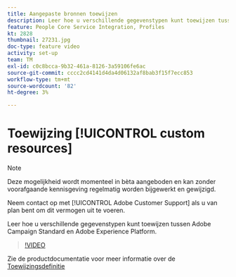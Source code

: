 ```yaml
---
title: Aangepaste bronnen toewijzen
description: Leer hoe u verschillende gegevenstypen kunt toewijzen tussen Adobe Campaign Standard (ACS) en Adobe Experience Platform (AEP)
feature: People Core Service Integration, Profiles
kt: 2828
thumbnail: 27231.jpg
doc-type: feature video
activity: set-up
team: TM
exl-id: c0c8bcca-9b32-461a-8126-3a59106fe6ac
source-git-commit: cccc2cd4141d4da4d06132af8bab3f15f7ecc853
workflow-type: tm+mt
source-wordcount: '82'
ht-degree: 3%

---
```


# Toewijzing [!UICONTROL custom resources]

>[!NOTE]
>
>Deze mogelijkheid wordt momenteel in bèta aangeboden en kan zonder voorafgaande kennisgeving regelmatig worden bijgewerkt en gewijzigd.
>
>Neem contact op met [!UICONTROL Adobe Customer Support] als u van plan bent om dit vermogen uit te voeren.

Leer hoe u verschillende gegevenstypen kunt toewijzen tussen Adobe Campaign Standard en Adobe Experience Platform.

>[!VIDEO](https://video.tv.adobe.com/v/27231?quality=12)

Zie de productdocumentatie voor meer informatie over de [Toewijzingsdefinitie](https://experienceleague.adobe.com/docs/campaign-standard/using/integrating-with-adobe-cloud/adobe-experience-platform/data-connector/aep-mapping-definition.html)
